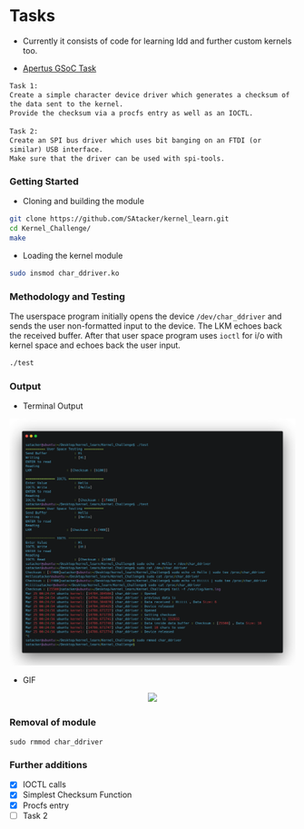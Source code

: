 # Tasks

* Currently it consists of code for learning ldd and further custom kernels too.

- [Apertus GSoC Task](https://lab.apertus.org/T884)

```
Task 1:
Create a simple character device driver which generates a checksum of the data sent to the kernel.
Provide the checksum via a procfs entry as well as an IOCTL.

Task 2:
Create an SPI bus driver which uses bit banging on an FTDI (or similar) USB interface.
Make sure that the driver can be used with spi-tools.
```

### Getting Started

* Cloning and building the module

```sh
git clone https://github.com/SAtacker/kernel_learn.git
cd Kernel_Challenge/
make
```

* Loading the kernel module

```sh
sudo insmod char_ddriver.ko
```

### Methodology and Testing

The userspace program initially opens the device `/dev/char_ddriver` and sends the user non-formatted input to the device. The LKM echoes back the received buffer. After that user space program uses `ioctl` for i/o with kernel space and echoes back the user input.

```sh
./test
```

### Output

- Terminal Output

<html>
    <p align="center">
        <a href="#terminal">
            <img src="./assets/carbon.png">
        </a>
    </p>
</html>

- GIF

<html>
    <p align="center">
        <a href="#">
            <img src="./assets/render1616306510649.gif">
        </a>
    </p>
</html>



### Removal of module

```
sudo rmmod char_ddriver
```

### Further additions

- [x] IOCTL calls 
- [x] Simplest Checksum Function
- [x] Procfs entry
- [ ] Task 2